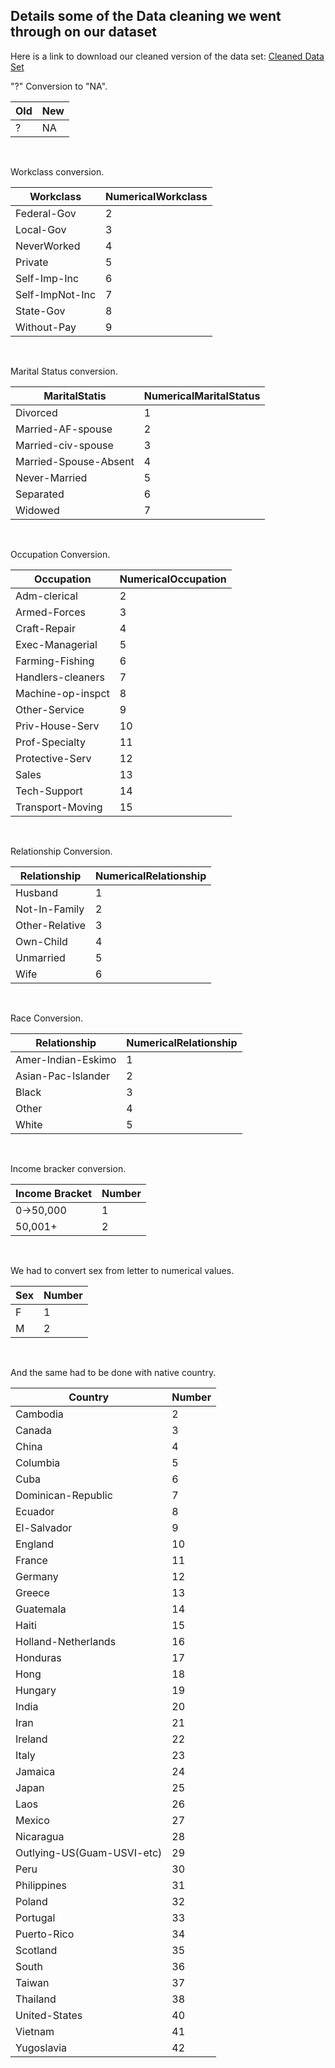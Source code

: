 ## Details some of the Data cleaning we went through on our dataset

Here is a link to download our cleaned version of the data set: [Cleaned Data Set](https://austinatchley1.github.io/Data-Science-Team-Project/adult_cleaned.csv)

"?" Conversion to "NA".

Old | New
----|-----
? | NA

<br> 

Workclass conversion.

Workclass | NumericalWorkclass
----------|-------------------
Federal-Gov | 2
Local-Gov | 3
NeverWorked | 4
Private | 5
Self-Imp-Inc | 6
Self-ImpNot-Inc| 7
State-Gov | 8
Without-Pay | 9

<br>

Marital Status conversion.
 
MaritalStatis | NumericalMaritalStatus
-------------|-------------------
Divorced | 1
Married-AF-spouse | 2
Married-civ-spouse | 3
Married-Spouse-Absent | 4
Never-Married | 5
Separated | 6
Widowed | 7


<br>

Occupation Conversion.

Occupation | NumericalOccupation
-------------|-------------------
Adm-clerical | 2
Armed-Forces | 3
Craft-Repair | 4
Exec-Managerial| 5
Farming-Fishing | 6
Handlers-cleaners | 7
Machine-op-inspct | 8
Other-Service | 9
Priv-House-Serv | 10
Prof-Specialty | 11
Protective-Serv |12
Sales | 13
Tech-Support | 14
Transport-Moving | 15

<br>

Relationship Conversion.

Relationship | NumericalRelationship
-------------|-------------------
Husband | 1
Not-In-Family | 2
Other-Relative | 3
Own-Child | 4
Unmarried | 5
Wife | 6

<br>

Race Conversion.

Relationship | NumericalRelationship
-------------|-------------------
 Amer-Indian-Eskimo | 1
Asian-Pac-Islander | 2
Black | 3
Other | 4
White | 5

<br>

Income bracker conversion.

Income Bracket | Number
-------------- | -----
0->50,000 | 1
50,001+ | 2

<br>


We had to convert sex from letter to numerical values.

Sex | Number
--- | -----
F | 1
M | 2

<br>


And the same had to be done with native country.

Country               | Number 
--------------------- | ------
Cambodia | 2
Canada | 3
China | 4
Columbia | 5
Cuba | 6
Dominican-Republic| 7
Ecuador | 8
El-Salvador | 9 
England | 10
France | 11
Germany | 12
Greece | 13
Guatemala | 14
Haiti | 15
Holland-Netherlands | 16
Honduras | 17
Hong | 18
Hungary | 19
India | 20
Iran | 21
Ireland | 22
Italy | 23  
Jamaica | 24 
Japan | 25
Laos | 26
Mexico | 27
Nicaragua | 28
Outlying-US(Guam-USVI-etc) | 29
Peru | 30
Philippines | 31
Poland | 32
Portugal | 33
Puerto-Rico | 34
Scotland |35
South | 36
Taiwan | 37
Thailand | 38
United-States | 40
Vietnam | 41
Yugoslavia | 42
